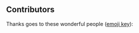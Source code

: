 ## Contributors

Thanks goes to these wonderful people ([emoji key](https://github.com/kentcdodds/all-contributors#emoji-key)):
